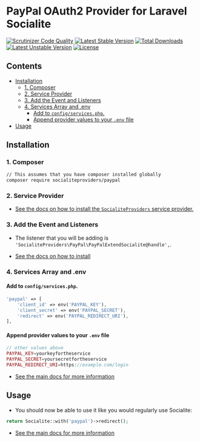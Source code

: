 # PayPal OAuth2 Provider for Laravel Socialite

[![Scrutinizer Code Quality](https://img.shields.io/scrutinizer/g/SocialiteProviders/PayPal.svg?style=flat-square)](https://scrutinizer-ci.com/g/SocialiteProviders/PayPal/?branch=master)
[![Latest Stable Version](https://img.shields.io/packagist/v/socialiteproviders/paypal.svg?style=flat-square)](https://packagist.org/packages/socialiteproviders/paypal)
[![Total Downloads](https://img.shields.io/packagist/dt/socialiteproviders/paypal.svg?style=flat-square)](https://packagist.org/packages/socialiteproviders/paypal)
[![Latest Unstable Version](https://img.shields.io/packagist/vpre/socialiteproviders/paypal.svg?style=flat-square)](https://packagist.org/packages/socialiteproviders/paypal)
[![License](https://img.shields.io/packagist/l/socialiteproviders/paypal.svg?style=flat-square)](https://packagist.org/packages/socialiteproviders/paypal)

<!-- START doctoc generated TOC please keep comment here to allow auto update -->
<!-- DON'T EDIT THIS SECTION, INSTEAD RE-RUN doctoc TO UPDATE -->
## Contents

- [Installation](#installation)
  - [1. Composer](#1-composer)
  - [2. Service Provider](#2-service-provider)
  - [3. Add the Event and Listeners](#3-add-the-event-and-listeners)
  - [4. Services Array and .env](#4-services-array-and-env)
    - [Add to `config/services.php`.](#add-to-configservicesphp)
    - [Append provider values to your `.env` file](#append-provider-values-to-your-env-file)
- [Usage](#usage)

<!-- END doctoc generated TOC please keep comment here to allow auto update -->


## Installation

### 1. Composer

```bash
// This assumes that you have composer installed globally
composer require socialiteproviders/paypal
```

### 2. Service Provider

* [See the docs on how to install the `SocialiteProviders` service provider.](https://github.com/SocialiteProviders/Manager#2-service-provider)


### 3. Add the Event and Listeners

* The listener that you will be adding is `'SocialiteProviders\PayPal\PayPalExtendSocialite@handle',`.

* [See the docs on how to install](https://github.com/SocialiteProviders/Manager#3-add-the-event-and-listeners)

### 4. Services Array and .env

#### Add to `config/services.php`.

```php
'paypal' => [
    'client_id' => env('PAYPAL_KEY'),
    'client_secret' => env('PAYPAL_SECRET'),
    'redirect' => env('PAYPAL_REDIRECT_URI'),
],
```

#### Append provider values to your `.env` file

```php
// other values above
PAYPAL_KEY=yourkeyfortheservice
PAYPAL_SECRET=yoursecretfortheservice
PAYPAL_REDIRECT_URI=https://example.com/login
```

* [See the main docs for more information](https://github.com/SocialiteProviders/Manager#4-services-array-and-env)


## Usage

* You should now be able to use it like you would regularly use Socialite:

```php
return Socialite::with('paypal')->redirect();
```

* [See the main docs for more information](https://github.com/SocialiteProviders/Manager#usage)
